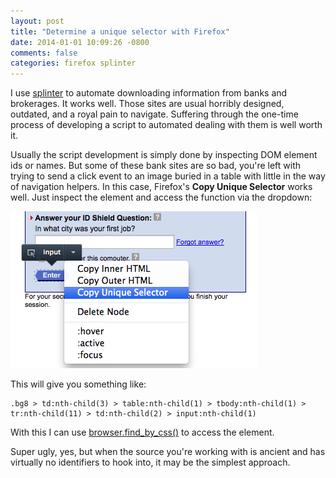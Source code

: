 ```yaml
---
layout: post
title: "Determine a unique selector with Firefox"
date: 2014-01-01 10:09:26 -0800
comments: false
categories: firefox splinter
---
```


I use [splinter](http://splinter.cobrateam.info/) to automate downloading information from banks and
brokerages. It works well. Those sites are usual horribly designed, outdated, and a royal pain to navigate.
Suffering through the one-time process of developing a script to automated dealing with them is well worth it.

Usually the script development is simply done by inspecting DOM element ids or names. But some of these bank
sites are so bad, you're left with trying to send a click event to an image buried in a table with little in
the way of navigation helpers. In this case, Firefox's __Copy Unique Selector__ works well.  Just inspect the
element and access the function via the dropdown:

![Firefox Selector](/assets/firefox_selector.png)

This will give you something like:

    .bg8 > td:nth-child(3) > table:nth-child(1) > tbody:nth-child(1) > tr:nth-child(11) > td:nth-child(2) > input:nth-child(1)

With this I can use [browser.find_by_css()](http://splinter.cobrateam.info/docs/api/driver-and-element-api.html#splinter.driver.DriverAPI.find_by_css) to access the element.

Super ugly, yes, but when the source you're working with is ancient and has virtually no identifiers to hook
into, it may be the simplest approach.

